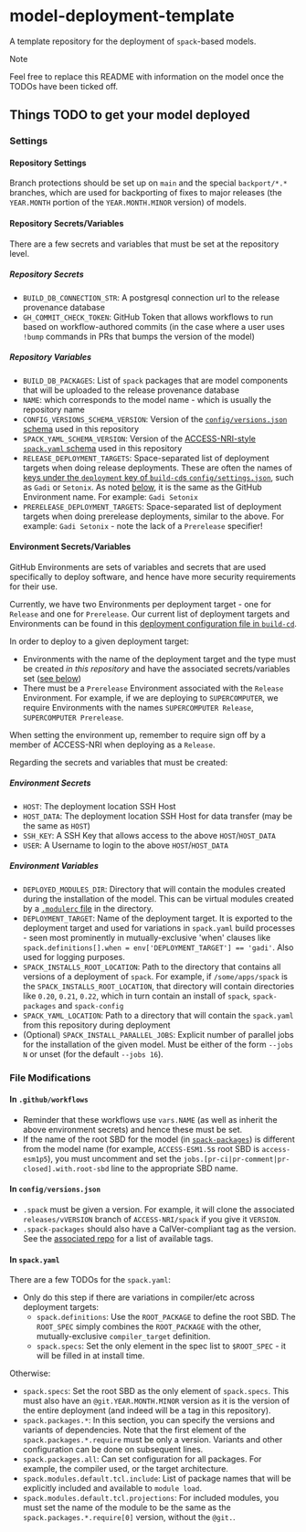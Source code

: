 # model-deployment-template

A template repository for the deployment of `spack`-based models.

> [!NOTE]
> Feel free to replace this README with information on the model once the TODOs have been ticked off.

## Things TODO to get your model deployed

### Settings

#### Repository Settings

Branch protections should be set up on `main` and the special `backport/*.*` branches, which are used for backporting of fixes to major releases (the `YEAR.MONTH` portion of the `YEAR.MONTH.MINOR` version) of models.

#### Repository Secrets/Variables

There are a few secrets and variables that must be set at the repository level.

##### Repository Secrets

* `BUILD_DB_CONNECTION_STR`: A postgresql connection url to the release provenance database
* `GH_COMMIT_CHECK_TOKEN`: GitHub Token that allows workflows to run based on workflow-authored commits (in  the case where a user uses `!bump` commands in PRs that bumps the version of the model)

##### Repository Variables

* `BUILD_DB_PACKAGES`: List of `spack` packages that are model components that will be uploaded to the release provenance database
* `NAME`: which corresponds to the model name - which is usually the repository name
* `CONFIG_VERSIONS_SCHEMA_VERSION`: Version of the [`config/versions.json` schema](https://github.com/ACCESS-NRI/schema/tree/main/au.org.access-nri/model/deployment/config/versions) used in this repository
* `SPACK_YAML_SCHEMA_VERSION`: Version of the [ACCESS-NRI-style `spack.yaml` schema](https://github.com/ACCESS-NRI/schema/tree/main/au.org.access-nri/model/spack/environment/deployment) used in this repository
* `RELEASE_DEPLOYMENT_TARGETS`: Space-separated list of deployment targets when doing release deployments. These are often the names of [keys under the `deployment` key of `build-cd`s `config/settings.json`](https://github.com/ACCESS-NRI/build-cd/blob/09cdf100eefc58f06900e8e9145e77b4caf5a39d/config/settings.json#L3), such as `Gadi` or `Setonix`. As noted [below](#environment-secretsvariables), it is the same as the GitHub Environment name. For example: `Gadi Setonix`
* `PRERELEASE_DEPLOYMENT_TARGETS`: Space-separated list of deployment targets when doing prerelease deployments, similar to the above. For example: `Gadi Setonix` - note the lack of a `Prerelease` specifier!

#### Environment Secrets/Variables

GitHub Environments are sets of variables and secrets that are used specifically to deploy software, and hence have more security requirements for their use.

Currently, we have two Environments per deployment target - one for `Release` and one for `Prerelease`. Our current list of deployment targets and Environments can be found in this [deployment configuration file in `build-cd`](https://github.com/ACCESS-NRI/build-cd/blob/main/config/deployment-environment.json).

In order to deploy to a given deployment target:

* Environments with the name of the deployment target and the type must be created _in this repository_ and have the associated secrets/variables set ([see below](#environment-secrets))
* There must be a `Prerelease` Environment associated with the `Release` Environment. For example, if we are deploying to `SUPERCOMPUTER`, we require Environments with the names `SUPERCOMPUTER Release`, `SUPERCOMPUTER Prerelease`.

When setting the environment up, remember to require sign off by a member of ACCESS-NRI when deploying as a `Release`.

Regarding the secrets and variables that must be created:

##### Environment Secrets

* `HOST`: The deployment location SSH Host
* `HOST_DATA`: The deployment location SSH Host for data transfer (may be the same as `HOST`)
* `SSH_KEY`: A SSH Key that allows access to the above `HOST`/`HOST_DATA`
* `USER`: A Username to login to the above `HOST`/`HOST_DATA`

##### Environment Variables

* `DEPLOYED_MODULES_DIR`: Directory that will contain the modules created during the installation of the model. This can be virtual modules created by a [`.modulerc` file](https://github.com/ACCESS-NRI/build-cd/tree/main/tools/modules) in the directory.
* `DEPLOYMENT_TARGET`: Name of the deployment target. It is exported to the deployment target and used for variations in `spack.yaml` build processes - seen most prominently in mutually-exclusive 'when' clauses like `spack.definitions[].when = env['DEPLOYMENT_TARGET'] == 'gadi'`. Also used for logging purposes.
* `SPACK_INSTALLS_ROOT_LOCATION`: Path to the directory that contains all versions of a deployment of `spack`. For example, if `/some/apps/spack` is the `SPACK_INSTALLS_ROOT_LOCATION`, that directory will contain directories like `0.20`, `0.21`, `0.22`, which in turn contain an install of `spack`, `spack-packages` and `spack-config`
* `SPACK_YAML_LOCATION`: Path to a directory that will contain the `spack.yaml` from this repository during deployment
* (Optional) `SPACK_INSTALL_PARALLEL_JOBS`: Explicit number of parallel jobs for the installation of the given model. Must be either of the form `--jobs N` or unset (for the default `--jobs 16`).

### File Modifications

#### In `.github/workflows`

* Reminder that these workflows use `vars.NAME` (as well as inherit the above environment secrets) and hence these must be set.
* If the name of the root SBD for the model (in [`spack-packages`](https://github.com/ACCESS-NRI/spack-packages/tree/main/packages)) is different from the model name (for example, `ACCESS-ESM1.5`s root SBD is `access-esm1p5`), you must uncomment and set the `jobs.[pr-ci|pr-comment|pr-closed].with.root-sbd` line to the appropriate SBD name.

#### In `config/versions.json`

* `.spack` must be given a version. For example, it will clone the associated `releases/vVERSION` branch of `ACCESS-NRI/spack` if you give it `VERSION`.
* `.spack-packages` should also have a CalVer-compliant tag as the version. See the [associated repo](https://github.com/ACCESS-NRI/spack-packages/tags) for a list of available tags.

#### In `spack.yaml`

There are a few TODOs for the `spack.yaml`:

* Only do this step if there are variations in compiler/etc across deployment targets:
  * `spack.definitions`: Use the `ROOT_PACKAGE` to define the root SBD. The `ROOT_SPEC` simply combines the `ROOT_PACKAGE` with the other, mutually-exclusive `compiler_target` definition.
  * `spack.specs`: Set the only element in the spec list to `$ROOT_SPEC` - it will be filled in at install time.

Otherwise:

* `spack.specs`: Set the root SBD as the only element of `spack.specs`. This must also have an `@git.YEAR.MONTH.MINOR` version as it is the version of the entire deployment (and indeed will be a tag in this repository).
* `spack.packages.*`: In this section, you can specify the versions and variants of dependencies. Note that the first element of the `spack.packages.*.require` must be only a version. Variants and other configuration can be done on subsequent lines.
* `spack.packages.all`: Can set configuration for all packages. For example, the compiler used, or the target architecture.
* `spack.modules.default.tcl.include`: List of package names that will be explicitly included and available to `module load`.
* `spack.modules.default.tcl.projections`: For included modules, you must set the name of the module to be the same as the `spack.packages.*.require[0]` version, without the `@git.`.
